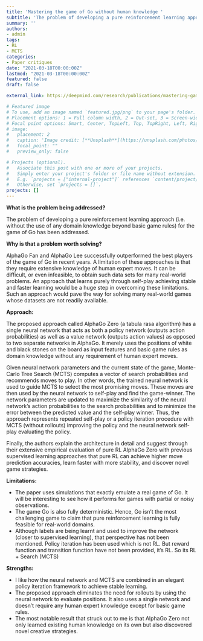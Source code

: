 ```yaml
---
title: 'Mastering the game of Go without human knowledge '
subtitle: 'The problem of developing a pure reinforcement learning approach (i.e. without the use of any domain knowledge beyond basic game rules) for the game of Go has been addressed.'
summary: ''
authors:
- admin
tags:
- RL
- MCTS
categories:
- Paper critiques
date: "2021-03-18T00:00:00Z"
lastmod: "2021-03-18T00:00:00Z"
featured: false
draft: false

external_link: https://deepmind.com/research/publications/mastering-game-go-without-human-knowledge

# Featured image
# To use, add an image named `featured.jpg/png` to your page's folder.
# Placement options: 1 = Full column width, 2 = Out-set, 3 = Screen-width
# Focal point options: Smart, Center, TopLeft, Top, TopRight, Left, Right, BottomLeft, Bottom, BottomRight
# image:
#   placement: 2
#   caption: 'Image credit: [**Unsplash**](https://unsplash.com/photos/CpkOjOcXdUY)'
#   focal_point: ""
#   preview_only: false

# Projects (optional).
#   Associate this post with one or more of your projects.
#   Simply enter your project's folder or file name without extension.
#   E.g. `projects = ["internal-project"]` references `content/project/deep-learning/index.md`.
#   Otherwise, set `projects = []`.
projects: []
---
```



**What is the problem being addressed?**

The problem of developing a pure reinforcement learning approach (i.e. without the use of any domain knowledge beyond basic game rules) for the game of Go has been addressed.

**Why is that a problem worth solving?**

AlphaGo Fan and AlphaGo Lee successfully outperformed the best players of the game of Go in recent years. A limitation of these approaches is that they require extensive knowledge of human expert moves. It can be difficult, or even infeasible, to obtain such data sets for many real-world problems. An approach that learns purely through self-play achieving stable and faster learning would be a huge step in overcoming these limitations. Such an approach would pave the way for solving many real-world games whose datasets are not readily available.  
                                                                                    
                                                                                            
**Approach:**

The proposed approach called AlphaGo Zero (a tabula rasa algorithm) has a single neural network that acts as both a policy network (outputs action probabilities) as well as a value network (outputs action values) as opposed to two separate networks in AlphaGo. It merely uses the positions of white and black stones on the board as input features and basic game rules as domain knowledge without any requirement of human expert moves. 

Given neural network parameters and the current state of the game, Monte-Carlo Tree Search (MCTS) computes a vector of search probabilities and recommends moves to play. In other words, the trained neural network is used to guide MCTS to select the most promising moves. These moves are then used by the neural network to self-play and find the game-winner. The network parameters are updated to maximize the similarity of the neural network’s action probabilities to the search probabilities and to minimize the error between the predicted value and the self-play winner. Thus, the approach represents repeated self-play or a policy iteration procedure with MCTS (without rollouts) improving the policy and the neural network self-play evaluating the policy.

Finally, the authors explain the architecture in detail and suggest through their extensive empirical evaluation of pure RL AlphaGo Zero with previous supervised learning approaches that pure RL can achieve higher move prediction accuracies, learn faster with more stability, and discover novel game strategies. 


**Limitations:**

- The paper uses simulations that exactly emulate a real game of Go. It will be interesting to see how it performs for games with partial or noisy observations.
- The game Go is also fully deterministic. Hence, Go isn’t the most challenging game to claim that pure reinforcement learning is fully feasible for real-world domains. 
- Although labels are being learnt and used to improve the network (closer to supervised learning), that perspective has not been mentioned. Policy iteration has been used which is not RL. But reward function and transition function have not been provided, it’s RL. So its RL + Search (MCTS)
 

**Strengths:**

- I like how the neural network and MCTS are combined in an elegant policy iteration framework to achieve stable learning. 
- The proposed approach eliminates the need for rollouts by using the neural network to evaluate positions. It also uses a single network and doesn’t require any human expert knowledge except for basic game rules. 
- The most notable result that struck out to me is that AlphaGo Zero not only learned existing human knowledge on its own but also discovered novel creative strategies. 